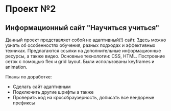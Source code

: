 # Проект №2

## Информационный сайт "Научиться учиться"

Данный проект представляет собой не адаптивный(!) сайт.
Здесь можно узнать об особенностях обучения, разных подходах и эффективных техниках. 
Предлагаются  ссылки на дополнительные информационные ресурсы, а также видео. 
Основные технологии: CSS, HTML.
Построение сеток с помощью flex и grid layout. Были использованы keyframes и animation.

Планы по доработке:
- Сделать сайт адаптивным
- Подключить другие шрифты а также 
- Проверить код на кроссбраузерность, дописать все вендорные префиксы

